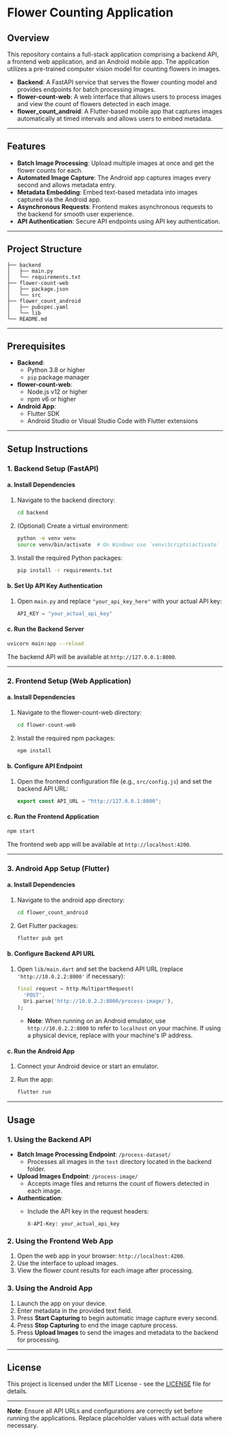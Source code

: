# Flower Counting Application

## Overview

This repository contains a full-stack application comprising a backend API, a frontend web application, and an Android mobile app. The application utilizes a pre-trained computer vision model for counting flowers in images.

- **Backend**: A FastAPI service that serves the flower counting model and provides endpoints for batch processing images.
- **flower-count-web**: A web interface that allows users to process images and view the count of flowers detected in each image.
- **flower_count_android**: A Flutter-based mobile app that captures images automatically at timed intervals and allows users to embed metadata.

---

## Features

- **Batch Image Processing**: Upload multiple images at once and get the flower counts for each.
- **Automated Image Capture**: The Android app captures images every second and allows metadata entry.
- **Metadata Embedding**: Embed text-based metadata into images captured via the Android app.
- **Asynchronous Requests**: Frontend makes asynchronous requests to the backend for smooth user experience.
- **API Authentication**: Secure API endpoints using API key authentication.

---

## Project Structure

```plaintext
├── backend
│   ├── main.py
│   └── requirements.txt
├── flower-count-web
│   ├── package.json
│   └── src
├── flower_count_android
│   ├── pubspec.yaml
│   └── lib
└── README.md
```

---

## Prerequisites

- **Backend**:
  - Python 3.8 or higher
  - `pip` package manager
- **flower-count-web**:
  - Node.js v12 or higher
  - npm v6 or higher
- **Android App**:
  - Flutter SDK
  - Android Studio or Visual Studio Code with Flutter extensions

---

## Setup Instructions

### 1. Backend Setup (FastAPI)

#### a. Install Dependencies

1. Navigate to the backend directory:

   ```bash
   cd backend
   ```

2. (Optional) Create a virtual environment:

   ```bash
   python -m venv venv
   source venv/bin/activate  # On Windows use `venv\Scripts\activate`
   ```

3. Install the required Python packages:

   ```bash
   pip install -r requirements.txt
   ```

#### b. Set Up API Key Authentication

1. Open `main.py` and replace `"your_api_key_here"` with your actual API key:

   ```python
   API_KEY = "your_actual_api_key"
   ```

#### c. Run the Backend Server

```bash
uvicorn main:app --reload
```

The backend API will be available at `http://127.0.0.1:8000`.

---

### 2. Frontend Setup (Web Application)

#### a. Install Dependencies

1. Navigate to the flower-count-web directory:

   ```bash
   cd flower-count-web
   ```

2. Install the required npm packages:

   ```bash
   npm install
   ```

#### b. Configure API Endpoint

1. Open the frontend configuration file (e.g., `src/config.js`) and set the backend API URL:

   ```javascript
   export const API_URL = "http://127.0.0.1:8000";
   ```

#### c. Run the Frontend Application

```bash
npm start
```

The frontend web app will be available at `http://localhost:4200`.

---

### 3. Android App Setup (Flutter)

#### a. Install Dependencies

1. Navigate to the android app directory:

   ```bash
   cd flower_count_android
   ```

2. Get Flutter packages:

   ```bash
   flutter pub get
   ```

#### b. Configure Backend API URL

1. Open `lib/main.dart` and set the backend API URL (replace `'http://10.0.2.2:8000'` if necessary):

   ```dart
   final request = http.MultipartRequest(
     'POST',
     Uri.parse('http://10.0.2.2:8000/process-image/'),
   );
   ```

   - **Note**: When running on an Android emulator, use `http://10.0.2.2:8000` to refer to `localhost` on your machine. If using a physical device, replace with your machine's IP address.

#### c. Run the Android App

1. Connect your Android device or start an emulator.
2. Run the app:

   ```bash
   flutter run
   ```

---

## Usage

### 1. Using the Backend API

- **Batch Image Processing Endpoint**: `/process-dataset/`
  - Processes all images in the `test` directory located in the backend folder.
- **Upload Images Endpoint**: `/process-image/`
  - Accepts image files and returns the count of flowers detected in each image.
- **Authentication**:
  - Include the API key in the request headers:

    ```
    X-API-Key: your_actual_api_key
    ```

### 2. Using the Frontend Web App

1. Open the web app in your browser: `http://localhost:4200`.
2. Use the interface to upload images.
3. View the flower count results for each image after processing.

### 3. Using the Android App

1. Launch the app on your device.
2. Enter metadata in the provided text field.
3. Press **Start Capturing** to begin automatic image capture every second.
4. Press **Stop Capturing** to end the image capture process.
5. Press **Upload Images** to send the images and metadata to the backend for processing.

---

## License

This project is licensed under the MIT License - see the [LICENSE](LICENSE) file for details.


---

**Note**: Ensure all API URLs and configurations are correctly set before running the applications. Replace placeholder values with actual data where necessary.

